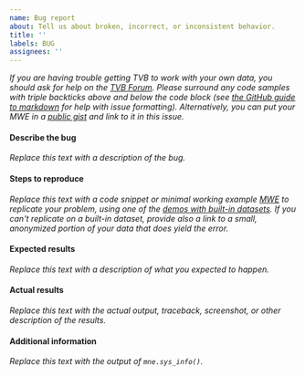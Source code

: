 ```yaml
---
name: Bug report
about: Tell us about broken, incorrect, or inconsistent behavior.
title: ''
labels: BUG
assignees: ''
---
```




*If you are having trouble getting TVB to work with
your own data, you should ask for help on the
[TVB Forum](https://groups.google.com/g/tvb-users).
Please surround any code samples with triple
backticks above and below the code block (see
[the GitHub guide to markdown](https://guides.github.com/features/mastering-markdown/#GitHub-flavored-markdown)
for help with issue formatting). Alternatively, you can put your MWE in a
[public gist](https://gist.github.com) and link to it in this issue.*


#### Describe the bug
*Replace this text with a description of the bug.*


#### Steps to reproduce
*Replace this text with a code snippet or minimal working example [MWE] to
replicate your problem, using one of the [demos with built-in datasets]. If you can't replicate on a built-in dataset, provide also
a link to a small, anonymized portion of your data that does yield the error.*

[MWE]: https://en.wikipedia.org/wiki/Minimal_Working_Example
[demos with built-in datasets]: http://docs.thevirtualbrain.org/demos/Demos.html#python-demos

#### Expected results
*Replace this text with a description of what you expected to happen.*


#### Actual results
*Replace this text with the actual output, traceback, screenshot, or other
description of the results.*


#### Additional information
*Replace this text with the output of `mne.sys_info()`.*
